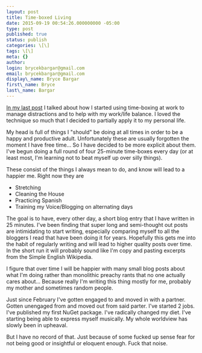```yaml
---
layout: post
title: Time-boxed Living
date: 2015-09-19 00:54:26.000000000 -05:00
type: post
published: true
status: publish
categories: \[\]
tags: \[\]
meta: {}
author:
login: brycekbargar@gmail.com
email: brycekbargar@gmail.com
display\_name: Bryce Bargar
first\_name: Bryce
last\_name: Bargar
---
```


[In my last post][0] I talked about how I started using time-boxing at work to manage distractions and to help with my work/life balance. I loved the technique so much that I decided to partially apply it to my personal life.

My head is full of things I "should" be doing at all times in order to be a happy and productive adult. Unfortunately these are usually forgotten the moment I have free time... So I have decided to be more explicit about them. I've begun doing a full round of four 25-minute time-boxes every day (or at least most, I'm learning not to beat myself up over silly things).

These consist of the things I always mean to do, and know will lead to a happier me. Right now they are  

* Stretching
* Cleaning the House
* Practicing Spanish
* Training my Voice/Blogging on alternating days

The goal is to have, every other day, a short blog entry that I have written in 25 minutes. I've been finding that super long and semi-thought out posts are intimidating to start writing, especially comparing myself to all the bloggers I read that have been doing it for years. Hopefully this gets me into the habit of regularly writing and will lead to higher quality posts over time. In the short run it will probably sound like I'm copy and pasting excerpts from the Simple English Wikipedia.

I figure that over time I will be happier with many small blog posts about what I'm doing rather than monolithic preachy rants that no one actually cares about... Because really I'm writing this thing mostly for me, probably my mother and sometimes random people.

Just since February I've gotten engaged to and moved in with a partner. Gotten unengaged from and moved out from said parter. I've started 2 jobs. I've published my first NuGet package. I've radically changed my diet. I've starting being able to express myself musically. My whole worldview has slowly been in upheaval.

But I have no record of that. Just because of some fucked up sense fear for not being good or insightful or eloquent enough. Fuck that noise.


[0]: http://brycekbargar.com/blog/happy-cat